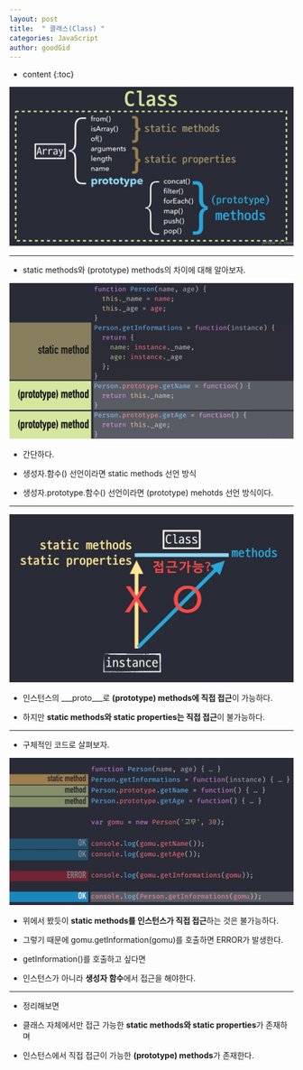 ```yaml
---
layout: post
title:  " 클래스(Class) "
categories: JavaScript
author: goodGid
---
```

* content
{:toc}

![](/assets/img/javascript/js_class_1.png)











---

* static methods와 (prototype) methods의 차이에 대해 알아보자.

![](/assets/img/javascript/js_class_3.png)

* 간단하다.

* 생성자.함수() 선언이라면 static methods 선언 방식

* 생성자.prototype.함수() 선언이라면 (prototype) mehotds 선언 방식이다.

---


![](/assets/img/javascript/js_class_2.png)

* 인스턴스의 ___proto___로 **(prototype) methods에 직접 접근**이 가능하다.

* 하지만 **static methods와 static properties는 직접 접근**이 불가능하다.

---

* 구체적인 코드로 살펴보자.

![](/assets/img/javascript/js_class_4.png)

* 위에서 봤듯이 **static methods를 인스턴스가 직접 접근**하는 것은 불가능하다.

* 그렇기 때문에 gomu.getInformation(gomu)를 호출하면 ERROR가 발생한다.

* getInformation()를 호출하고 싶다면 

* 인스턴스가 아니라 **생성자 함수**에서 접근을 해야한다.


---

* 정리해보면

* 클래스 자체에서만 접근 가능한 **static methods와 static properties**가 존재하며

* 인스턴스에서 직접 접근이 가능한 **(prototype) methods**가 존재한다.




